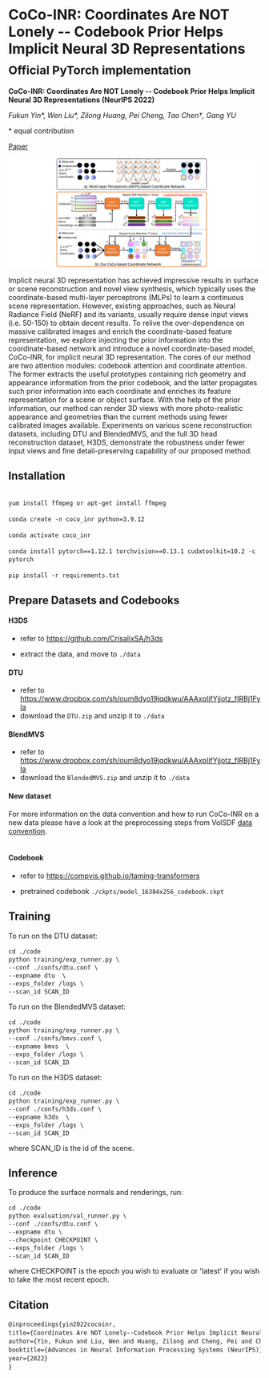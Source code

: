 # CoCo-INR: Coordinates Are NOT Lonely  -- Codebook Prior Helps Implicit Neural 3D Representations <br><sub>Official PyTorch implementation </sub>

**CoCo-INR: Coordinates Are NOT Lonely  -- Codebook Prior Helps Implicit Neural 3D Representations (NeurIPS 2022)**

*Fukun Yin\*, Wen Liu\*, Zilong Huang, Pei Cheng, Tao Chen†, Gang YU*

\* equal contribution

[Paper](https://arxiv.org/abs/2210.11170)

![CoCo-module-w1550](images/CoCo-module.png)

Implicit neural 3D representation has achieved impressive results in surface or scene reconstruction and novel view synthesis, which typically uses the coordinate-based multi-layer perceptrons (MLPs) to learn a continuous scene representation. However, existing approaches, such as Neural Radiance Field (NeRF) and its variants, usually require dense input views (i.e. 50-150) to obtain decent results. To relive the over-dependence on massive calibrated images and enrich the coordinate-based feature representation, we explore injecting the prior information into the coordinate-based network and introduce a novel coordinate-based model, CoCo-INR, for implicit neural 3D representation. The cores of our method are two attention modules: codebook attention and coordinate attention. The former extracts the useful prototypes containing rich geometry and appearance information from the prior codebook, and the latter propagates such prior information into each coordinate and enriches its feature representation for a scene or object surface. With the help of the prior information, our method can render 3D views with more photo-realistic appearance and geometries than the current methods using fewer calibrated images available. Experiments on various scene reconstruction datasets, including DTU and BlendedMVS, and the full 3D head reconstruction dataset, H3DS, demonstrate the robustness under fewer input views and fine detail-preserving capability of our proposed method.

## Installation

```shell

yum install ffmpeg or apt-get install ffmpeg

conda create -n coco_inr python=3.9.12

conda activate coco_inr

conda install pytorch==1.12.1 torchvision==0.13.1 cudatoolkit=10.2 -c pytorch

pip install -r requirements.txt

```

## Prepare Datasets and Codebooks

#### H3DS
* refer to https://github.com/CrisalixSA/h3ds

* extract the data, and move to `./data`

#### DTU
* refer to https://www.dropbox.com/sh/oum8dyo19jqdkwu/AAAxpIifYjjotz_fIRBj1Fyla
* download the `DTU.zip` and unzip it to `./data`

#### BlendMVS
* refer to https://www.dropbox.com/sh/oum8dyo19jqdkwu/AAAxpIifYjjotz_fIRBj1Fyla
* download the `BlendedMVS.zip` and unzip it to `./data`

#### New dataset

For more information on the data convention and how to run CoCo-INR on a new data please have a look at the preprocessing steps from VolSDF <a href="https://github.com/lioryariv/volsdf/blob/main/DATA_CONVENTION.md">data convention</a>.<br><br>

#### Codebook
* refer to https://compvis.github.io/taming-transformers

* pretrained codebook `./ckpts/model_16384x256_codebook.ckpt`



## Training

To run on the DTU dataset:
```
cd ./code
python training/exp_runner.py \
--conf ./confs/dtu.conf \
--expname dtu  \
--exps_folder /logs \
--scan_id SCAN_ID
```

To run on the BlendedMVS dataset:
```
cd ./code
python training/exp_runner.py \
--conf ./confs/bmvs.conf \
--expname bmvs  \
--exps_folder /logs \
--scan_id SCAN_ID
```

To run on the H3DS dataset:
```
cd ./code
python training/exp_runner.py \
--conf ./confs/h3ds.conf \
--expname h3ds  \
--exps_folder /logs \
--scan_id SCAN_ID
```

where SCAN_ID is the id of the scene.




## Inference
To produce the surface normals and renderings, run:

```
cd ./code
python evaluation/val_runner.py \
--conf ./confs/dtu.conf \
--expname dtu \
--checkpoint CHECKPOINT \
--exps_folder /logs \
--scan_id SCAN_ID
```
where CHECKPOINT is the epoch you wish to evaluate or 'latest' if you wish to take the most recent epoch.



## Citation

```latex
@inproceedings{yin2022cocoinr,
title={Coordinates Are NOT Lonely--Codebook Prior Helps Implicit Neural 3D Representations},
author={Yin, Fukun and Liu, Wen and Huang, Zilong and Cheng, Pei and Chen, Tao and YU, Gang},
booktitle={Advances in Neural Information Processing Systems (NeurIPS)},
year={2022}
}
```

